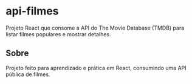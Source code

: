 # api-filmes

Projeto React que consome a API do The Movie Database (TMDB) para listar filmes populares e mostrar detalhes.


## Sobre

Projeto feito para aprendizado e prática em React, consumindo uma API pública de filmes.

